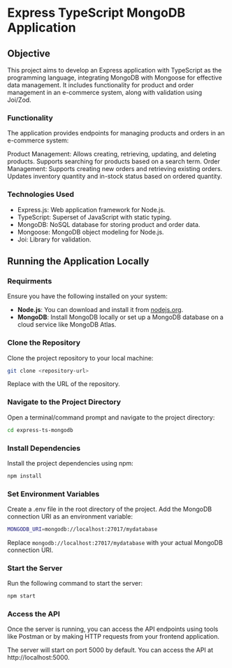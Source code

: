 
# Express TypeScript MongoDB Application

## Objective

This project aims to develop an Express application with TypeScript as the programming language, integrating MongoDB with Mongoose for effective data management. It includes functionality for product and order management in an e-commerce system, along with validation using Joi/Zod.

### Functionality
The application provides endpoints for managing products and orders in an e-commerce system:

Product Management: Allows creating, retrieving, updating, and deleting products. Supports searching for products based on a search term.
Order Management: Supports creating new orders and retrieving existing orders. Updates inventory quantity and in-stock status based on ordered quantity.

### Technologies Used
- Express.js: Web application framework for Node.js.
- TypeScript: Superset of JavaScript with static typing.
- MongoDB: NoSQL database for storing product and order data.
- Mongoose: MongoDB object modeling for Node.js.
- Joi: Library for validation.

## Running the Application Locally

### Requirments

Ensure you have the following installed on your system:

- **Node.js**: You can download and install it from [nodejs.org](https://nodejs.org/).
- **MongoDB**: Install MongoDB locally or set up a MongoDB database on a cloud service like MongoDB Atlas.

### Clone the Repository

Clone the project repository to your local machine:

```bash
git clone <repository-url>

```
Replace <repository-url> with the URL of the repository.

### Navigate to the Project Directory
Open a terminal/command prompt and navigate to the project directory:

```bash
cd express-ts-mongodb

```
### Install Dependencies
Install the project dependencies using npm:
```bash
npm install
```
### Set Environment Variables
Create a .env file in the root directory of the project. Add the MongoDB connection URI as an environment variable:
```bash
MONGODB_URI=mongodb://localhost:27017/mydatabase
```
Replace `mongodb://localhost:27017/mydatabase` with your actual MongoDB connection URI.

### Start the Server
Run the following command to start the server:

```bash
npm start
```
### Access the API
Once the server is running, you can access the API endpoints using tools like Postman or by making HTTP requests from your frontend application.

The server will start on port 5000 by default.
You can access the API at http://localhost:5000.